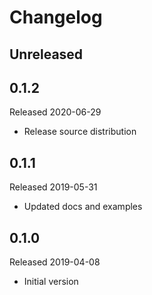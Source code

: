 # Changelog

## Unreleased

## 0.1.2
Released 2020-06-29

- Release source distribution

## 0.1.1
Released 2019-05-31

- Updated docs and examples

## 0.1.0
Released 2019-04-08

- Initial version

